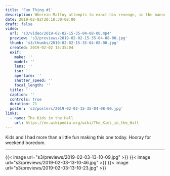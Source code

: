 ```yaml
---
title: 'Fun Thing #1'
description: Wherein Malfoy attempts to exact his revenge, in the manner of a certain '90s-era Canadian sketch-comedy show
date: 2019-02-02T20:18:30-08:00
draft: false
video:
  url: 's3/video/2019-02-02-15-35-04-08-00.mp4'
  preview: 's3/previews/2019-02-02-15-35-04-08-00.jpg'
  thumb: 's3/thumbs/2019-02-02-15-35-04-08-00.jpg'
  created: 2019-02-02 15:35:04
  exif:
    make: ''
    model: ''
    lens: ''
    iso: ''
    aperture: ''
    shutter_speed: ''
    focal_length: ''
  title: ''
  caption: ''
  controls: true
  duration: 21
  poster: 's3/posters/2019-02-02-15-35-04-08-00.jpg'
links:
  - name: The Kids in the Hall
    url: https://en.wikipedia.org/wiki/The_Kids_in_the_Hall
---
```


Kids and I had more than a little fun making this one today. Hooray for weekend boredom.

---

{{< image url="s3/previews/2019-02-03-13-10-09.jpg" >}}
{{< image url="s3/previews/2019-02-03-13-10-46.jpg" >}}
{{< image url="s3/previews/2019-02-03-13-10-23.jpg" >}}
